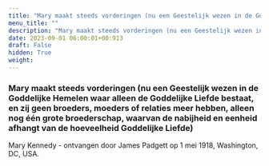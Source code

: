 ```yaml
---
title: "Mary maakt steeds vorderingen (nu een Geestelijk wezen in de Goddelijke Hemelen waar alleen de Goddelijke Liefde bestaat, en zij geen broeders, moeders of relaties meer hebben, alleen nog één grote broederschap, waarvan de nabijheid en eenheid afhangt van de hoeveelheid Goddelijke Liefde)"
menu_title: ""
description: "Mary maakt steeds vorderingen (nu een Geestelijk wezen in de Goddelijke Hemelen waar alleen de Goddelijke Liefde bestaat, en zij geen broeders, moeders of relaties meer hebben, alleen nog één grote broederschap, waarvan de nabijheid en eenheid afhangt van de hoeveelheid Goddelijke Liefde)"
date: 2023-09-01 06:00:01+00:913
draft: False
hidden: True
weight:
---
```

### Mary maakt steeds vorderingen (nu een Geestelijk wezen in de Goddelijke Hemelen waar alleen de Goddelijke Liefde bestaat, en zij geen broeders, moeders of relaties meer hebben, alleen nog één grote broederschap, waarvan de nabijheid en eenheid afhangt van de hoeveelheid Goddelijke Liefde)

Mary Kennedy - ontvangen door James Padgett op 1 mei 1918, Washington, DC, USA.
